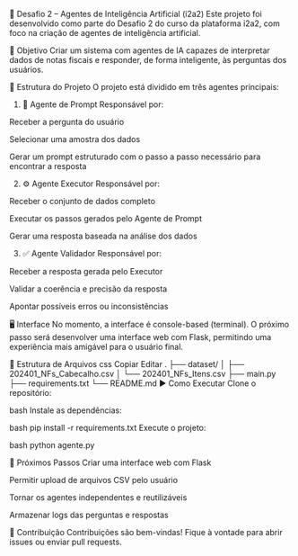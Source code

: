 🧠 Desafio 2 – Agentes de Inteligência Artificial (i2a2)
Este projeto foi desenvolvido como parte do Desafio 2 do curso da plataforma i2a2, com foco na criação de agentes de inteligência artificial.

🎯 Objetivo
Criar um sistema com agentes de IA capazes de interpretar dados de notas fiscais e responder, de forma inteligente, às perguntas dos usuários.

🧩 Estrutura do Projeto
O projeto está dividido em três agentes principais:

1. 🧠 Agente de Prompt
Responsável por:

Receber a pergunta do usuário

Selecionar uma amostra dos dados

Gerar um prompt estruturado com o passo a passo necessário para encontrar a resposta

2. ⚙️ Agente Executor
Responsável por:

Receber o conjunto de dados completo

Executar os passos gerados pelo Agente de Prompt

Gerar uma resposta baseada na análise dos dados

3. ✅ Agente Validador
Responsável por:

Receber a resposta gerada pelo Executor

Validar a coerência e precisão da resposta

Apontar possíveis erros ou inconsistências

🖥️ Interface
No momento, a interface é console-based (terminal).
O próximo passo será desenvolver uma interface web com Flask, permitindo uma experiência mais amigável para o usuário final.

📂 Estrutura de Arquivos
css
Copiar
Editar
.
├── dataset/
│   ├── 202401_NFs_Cabecalho.csv
│   └── 202401_NFs_Itens.csv
├── main.py
├── requirements.txt
└── README.md
▶️ Como Executar
Clone o repositório:

bash
Instale as dependências:

bash
pip install -r requirements.txt
Execute o projeto:

bash
python agente.py

🔮 Próximos Passos
 Criar uma interface web com Flask

 Permitir upload de arquivos CSV pelo usuário

 Tornar os agentes independentes e reutilizáveis

 Armazenar logs das perguntas e respostas

🤝 Contribuição
Contribuições são bem-vindas! Fique à vontade para abrir issues ou enviar pull requests.
